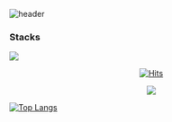 ![header](https://capsule-render.vercel.app/api?text=INSUNG)

### Stacks

<img src="https://img.shields.io/badge/React-41BADB?style=flat-square&logo=react&logoColor=white" />

<div align=center>
  
  [![Hits](https://hits.seeyoufarm.com/api/count/incr/badge.svg?url=https%3A%2F%2Fgithub.com%2Finsung1939&count_bg=%2356CB6F&title_bg=%23555555&icon=opsgenie.svg&icon_color=%23E7E7E7&title=HITS:DAILY/TOTAL&edge_flat=false)](https://hits.seeyoufarm.com)
  
 </div>

<p align="center"> 
  <img src="https://github-readme-stats.vercel.app/api?username=insung1939&theme=flag-india&show_icons=true"/></a>
</p>

<p>
  
[![Top Langs](https://github-readme-stats.vercel.app/api/top-langs/?username=insung1939&layout=compact)](https://github.com/anuraghazra/github-readme-stats)
  
 </p>
